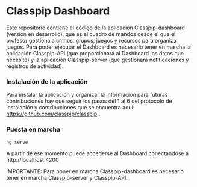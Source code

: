 # Classpip Dashboard

Este repositorio contiene el código de la aplicación Classpip-dashboard (versión en desarrollo), que es el cuadro de mandos desde el que el profesor gestiona alumnos, grupos, juegos y recursos para organizar juegos. Para poder ejecutar el Dashboard es necesario tener en marcha la aplicación Classpip-API (que proporcionará al Dashboard los datos que necesite) y la aplicación Classpip-server (que gestionará notificaciones y registros de actividad).

### Instalación de la aplicación

Para instalar la aplicación y organizar la información para futuras contribuciones hay que seguir los pasos del 1 al 6 del protocolo de instalación y contríbuciones que se encuentra aquí: https://github.com/classpip/classpip..


### Puesta en marcha

```
ng serve
```
A partir de ese momento puede accederse al Dashboard conectandose a http://localhost:4200

IMPORTANTE: Para poner en marcha Classpip-dashboard es necesario tener en marcha Classpip-server y Classpip-API.
